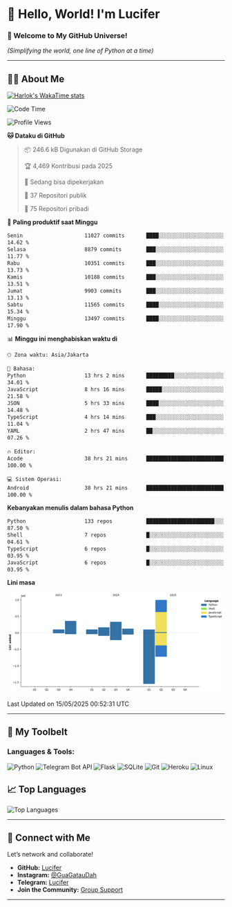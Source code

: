 # 👋 Hello, World! I'm Lucifer 

### 🚀 Welcome to My GitHub Universe!  
*(Simplifying the world, one line of Python at a time)*  

---

## 🧑‍💻 About Me


[![Harlok's WakaTime stats](https://github-readme-stats.vercel.app/api/wakatime?username=LuciferReborns)](https://github.com/jonesroot/github-readme-stats)


<!--START_SECTION:waka-->
![Code Time](http://img.shields.io/badge/Code%20Time-179%20hrs%2011%20mins-blue)

![Profile Views](http://img.shields.io/badge/Profil%20dilihat-11-blue)

**🐱 Dataku di GitHub** 

> 📦 246.6 kB Digunakan di GitHub Storage 
 > 
> 🏆 4,469 Kontribusi pada 2025
 > 
> 💼 Sedang bisa dipekerjakan
 > 
> 📜 37 Repositori publik 
 > 
> 🔑 75 Repositori pribadi 
 > 
📅 **Paling produktif saat Minggu** 

```text
Senin                    11027 commits       ████░░░░░░░░░░░░░░░░░░░░░   14.62 % 
Selasa                   8879 commits        ███░░░░░░░░░░░░░░░░░░░░░░   11.77 % 
Rabu                     10351 commits       ███░░░░░░░░░░░░░░░░░░░░░░   13.73 % 
Kamis                    10188 commits       ███░░░░░░░░░░░░░░░░░░░░░░   13.51 % 
Jumat                    9903 commits        ███░░░░░░░░░░░░░░░░░░░░░░   13.13 % 
Sabtu                    11565 commits       ████░░░░░░░░░░░░░░░░░░░░░   15.34 % 
Minggu                   13497 commits       ████░░░░░░░░░░░░░░░░░░░░░   17.90 % 
```


📊 **Minggu ini menghabiskan waktu di** 

```text
🕑︎ Zona waktu: Asia/Jakarta

💬 Bahasa: 
Python                   13 hrs 2 mins       █████████░░░░░░░░░░░░░░░░   34.01 % 
JavaScript               8 hrs 16 mins       █████░░░░░░░░░░░░░░░░░░░░   21.58 % 
JSON                     5 hrs 33 mins       ████░░░░░░░░░░░░░░░░░░░░░   14.48 % 
TypeScript               4 hrs 14 mins       ███░░░░░░░░░░░░░░░░░░░░░░   11.04 % 
YAML                     2 hrs 47 mins       ██░░░░░░░░░░░░░░░░░░░░░░░   07.26 % 

🔥 Editor: 
Acode                    38 hrs 21 mins      █████████████████████████   100.00 % 

💻 Sistem Operasi: 
Android                  38 hrs 21 mins      █████████████████████████   100.00 % 
```

**Kebanyakan menulis dalam bahasa Python** 

```text
Python                   133 repos           ██████████████████████░░░   87.50 % 
Shell                    7 repos             █░░░░░░░░░░░░░░░░░░░░░░░░   04.61 % 
TypeScript               6 repos             █░░░░░░░░░░░░░░░░░░░░░░░░   03.95 % 
JavaScript               6 repos             █░░░░░░░░░░░░░░░░░░░░░░░░   03.95 % 
```



**Lini masa**

![Lines of Code chart](https://raw.githubusercontent.com/jonesroot/jonesroot/main/assets/bar_graph.png)


 Last Updated on 15/05/2025 00:52:31 UTC
<!--END_SECTION:waka-->

---


## 🧰 My Toolbelt  

### Languages & Tools:  
![Python](https://img.shields.io/badge/-Python-3776AB?style=flat-square&logo=python&logoColor=white) ![Telegram Bot API](https://img.shields.io/badge/-Telegram%20Bot%20API-2CA5E0?style=flat-square&logo=telegram&logoColor=white) ![Flask](https://img.shields.io/badge/-Flask-000000?style=flat-square&logo=flask&logoColor=white) ![SQLite](https://img.shields.io/badge/-SQLite-003B57?style=flat-square&logo=sqlite&logoColor=white) ![Git](https://img.shields.io/badge/-Git-F05032?style=flat-square&logo=git&logoColor=white) ![Heroku](https://img.shields.io/badge/-Heroku-430098?style=flat-square&logo=heroku&logoColor=white) ![Linux](https://img.shields.io/badge/-Linux-FCC624?style=flat-square&logo=linux&logoColor=black)  


## 📈 Top Languages

![Top Languages](https://github-readme-stats.vercel.app/api/top-langs/?username=jonesroot&layout=compact&theme=tokyonight)  

---


## 🔗 Connect with Me  

Let’s network and collaborate!  
- **GitHub:** [Lucifer](https://github.com/jonesroot/jonesroot/blob/main/README.md)  
- **Instagram:** [@GuaGatauDah](https://instagram.com/guagataudah)  
- **Telegram:** [Lucifer](https://t.me/LuciferReborns)  
- **Join the Community:** [Group Support](https://t.me/GokilSupport)

---
